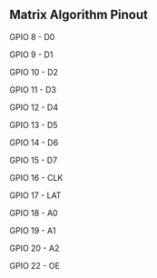 ## Matrix Algorithm Pinout

GPIO 8 - D0

GPIO 9 - D1

GPIO 10 - D2 

GPIO 11 - D3

GPIO 12 - D4

GPIO 13 - D5

GPIO 14 - D6

GPIO 15 - D7

GPIO 16 - CLK

GPIO 17 - LAT

GPIO 18 - A0

GPIO 19 - A1

GPIO 20 - A2

GPIO 22 - OE
